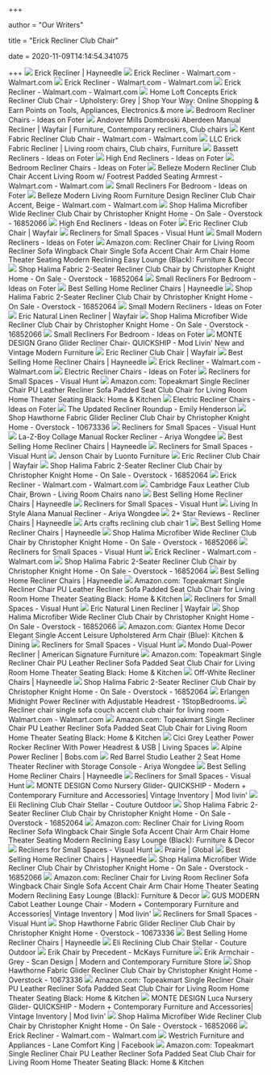 +++
        
author = "Our Writers"
        
title = "Erick Recliner Club Chair"
        
date = 2020-11-09T14:14:54.341075
        
+++
[ ![](https://content.haycdn.com/mgen/master:BSHD1346.jpg?is=654,654,0xffffff)](https://content.haycdn.com/mgen/master:BSHD1346.jpg?is=654,654,0xffffff) Erick Recliner | Hayneedle
[ ![](https://i5.walmartimages.com/asr/f81d8fbc-c975-490c-901c-a5d78fa8448f_1.ae103f4825b64a97677bd88002ff99e9.jpeg?odnWidth=612&odnHeight=612&odnBg=ffffff)](https://i5.walmartimages.com/asr/f81d8fbc-c975-490c-901c-a5d78fa8448f_1.ae103f4825b64a97677bd88002ff99e9.jpeg?odnWidth=612&odnHeight=612&odnBg=ffffff) Erick Recliner - Walmart.com - Walmart.com
[ ![](https://i5.walmartimages.com/asr/78b329cd-af66-4e25-b5a9-c82b47929dcf_1.f103de99b6bf344de39b2d94bb2114b5.jpeg)](https://i5.walmartimages.com/asr/78b329cd-af66-4e25-b5a9-c82b47929dcf_1.f103de99b6bf344de39b2d94bb2114b5.jpeg) Erick Recliner - Walmart.com - Walmart.com
[ ![](https://i5.walmartimages.com/asr/4e56a56d-069e-47fd-9bb9-c855e284d78d.d311bc3c94824b898f4fa83b3c2df8eb.jpeg)](https://i5.walmartimages.com/asr/4e56a56d-069e-47fd-9bb9-c855e284d78d.d311bc3c94824b898f4fa83b3c2df8eb.jpeg) Erick Recliner - Walmart.com - Walmart.com
[ ![](https://s4.sywcdn.net/getImage?url=http%3A%2F%2Fc.shld.net%2Frpx%2Fi%2Fs%2Fpi%2Fmp%2F3198%2Fprod_7307233715%3Fsrc%3Dhttp%253A%252F%252Fimg.wfrcdn.com%252Flf%252F49%252Fhash%252F30797%252F16733578%252F1%252F1%252F1.jpg%26d%3D0efbb7cdc86a4cc3082554ba382197be9e9ea092&t=Product&w=1500&h=1500&qlt=100&mrg=1&str=1&s=8318663f746051f8027c43c5e7c7b0ed)](https://s4.sywcdn.net/getImage?url=http%3A%2F%2Fc.shld.net%2Frpx%2Fi%2Fs%2Fpi%2Fmp%2F3198%2Fprod_7307233715%3Fsrc%3Dhttp%253A%252F%252Fimg.wfrcdn.com%252Flf%252F49%252Fhash%252F30797%252F16733578%252F1%252F1%252F1.jpg%26d%3D0efbb7cdc86a4cc3082554ba382197be9e9ea092&t=Product&w=1500&h=1500&qlt=100&mrg=1&str=1&s=8318663f746051f8027c43c5e7c7b0ed) Home Loft Concepts Erick Recliner Club Chair - Upholstery: Grey | Shop Your  Way: Online Shopping & Earn Points on Tools, Appliances, Electronics & more
[ ![](https://foter.com/photos/title/bedroom-recliner-chairs.jpg)](https://foter.com/photos/title/bedroom-recliner-chairs.jpg) Bedroom Recliner Chairs - Ideas on Foter
[ ![](https://i.pinimg.com/474x/6d/88/08/6d8808be6e6bc26f4cf55e26f22ca02a.jpg)](https://i.pinimg.com/474x/6d/88/08/6d8808be6e6bc26f4cf55e26f22ca02a.jpg) Andover Mills Dombroski Aberdeen Manual Recliner | Wayfair | Furniture,  Contemporary recliners, Club chairs
[ ![](https://i5.walmartimages.com/asr/8592c7f2-8e09-411e-8057-c5cf69583882_1.31eb6672df2c627df7e157271d34a703.jpeg)](https://i5.walmartimages.com/asr/8592c7f2-8e09-411e-8057-c5cf69583882_1.31eb6672df2c627df7e157271d34a703.jpeg) Kent Fabric Recliner Club Chair - Walmart.com - Walmart.com
[ ![](https://i.pinimg.com/originals/99/c8/8b/99c88b9a38d4c8840af28885d5505245.jpg)](https://i.pinimg.com/originals/99/c8/8b/99c88b9a38d4c8840af28885d5505245.jpg) LLC Erick Fabric Recliner | Living room chairs, Club chairs, Furniture
[ ![](https://foter.com/photos/title/bassett-recliners.jpg)](https://foter.com/photos/title/bassett-recliners.jpg) Bassett Recliners - Ideas on Foter
[ ![](https://foter.com/photos/title/high-end-recliners.jpg)](https://foter.com/photos/title/high-end-recliners.jpg) High End Recliners - Ideas on Foter
[ ![](https://foter.com/photos/332/steamer-reclining-chair-by-sam-moore-bent-wood-arm-art-deco-recliner.jpg?s=pi)](https://foter.com/photos/332/steamer-reclining-chair-by-sam-moore-bent-wood-arm-art-deco-recliner.jpg?s=pi) Bedroom Recliner Chairs - Ideas on Foter
[ ![](https://i5.walmartimages.com/asr/bd6a1af2-b435-48d9-b732-462821fd95df.645340cc70782393fb0790d70a5a59ba.jpeg)](https://i5.walmartimages.com/asr/bd6a1af2-b435-48d9-b732-462821fd95df.645340cc70782393fb0790d70a5a59ba.jpeg) Belleze Modern Recliner Club Chair Accent Living Room w/ Footrest Padded  Seating Armrest - Walmart.com - Walmart.com
[ ![](https://foter.com/photos/title/small-recliners-for-bedroom.jpg)](https://foter.com/photos/title/small-recliners-for-bedroom.jpg) Small Recliners For Bedroom - Ideas on Foter
[ ![](https://i5.walmartimages.com/asr/c898be03-3eac-4c5b-a666-27360ef449aa.27e169a74b6bd0ba1b701d26226f0a95.jpeg?odnWidth=612&odnHeight=612&odnBg=ffffff)](https://i5.walmartimages.com/asr/c898be03-3eac-4c5b-a666-27360ef449aa.27e169a74b6bd0ba1b701d26226f0a95.jpeg?odnWidth=612&odnHeight=612&odnBg=ffffff) Belleze Modern Living Room Furniture Design Recliner Club Chair Accent,  Beige - Walmart.com - Walmart.com
[ ![](https://ak1.ostkcdn.com/images/products/16852066/Halima-Microfiber-2-Seater-Recliner-Club-Chair-by-Christopher-Knight-Home-c0f555d7-3688-4b54-be3d-7c2230100da8.jpg)](https://ak1.ostkcdn.com/images/products/16852066/Halima-Microfiber-2-Seater-Recliner-Club-Chair-by-Christopher-Knight-Home-c0f555d7-3688-4b54-be3d-7c2230100da8.jpg) Shop Halima Microfiber Wide Recliner Club Chair by Christopher Knight Home  - On Sale - Overstock - 16852066
[ ![](https://foter.com/photos/399/burgundy-manual-wingback-recliner.jpg?s=ts3)](https://foter.com/photos/399/burgundy-manual-wingback-recliner.jpg?s=ts3) High End Recliners - Ideas on Foter
[ ![](https://secure.img1-fg.wfcdn.com/im/47897028/resize-h310-w310%5Ecompr-r85/1233/123327199/sykora-faux-leather-manual-recliner-with-massage.jpg)](https://secure.img1-fg.wfcdn.com/im/47897028/resize-h310-w310%5Ecompr-r85/1233/123327199/sykora-faux-leather-manual-recliner-with-massage.jpg) Eric Recliner Club Chair | Wayfair
[ ![](https://visualhunt.com/photos/9/erick-natural-linen-recliner.jpg?s=pi)](https://visualhunt.com/photos/9/erick-natural-linen-recliner.jpg?s=pi) Recliners for Small Spaces - Visual Hunt
[ ![](https://foter.com/photos/257/contemporary-leather-recliners.jpg?s=ts3)](https://foter.com/photos/257/contemporary-leather-recliners.jpg?s=ts3) Small Modern Recliners - Ideas on Foter
[ ![](https://images-na.ssl-images-amazon.com/images/I/51ji9YscNNL._AC_SX679_.jpg)](https://images-na.ssl-images-amazon.com/images/I/51ji9YscNNL._AC_SX679_.jpg) Amazon.com: Recliner Chair for Living Room Recliner Sofa Wingback Chair  Single Sofa Accent Chair Arm Chair Home Theater Seating Modern Reclining  Easy Lounge (Black): Furniture & Decor
[ ![](https://ak1.ostkcdn.com/images/products/is/images/direct/7f000348b0f325427020c5bd2ef0a0fdec31b742/Halima-Fabric-2-Seater-Recliner-Club-Chair-by-Christopher-Knight-Home.jpg)](https://ak1.ostkcdn.com/images/products/is/images/direct/7f000348b0f325427020c5bd2ef0a0fdec31b742/Halima-Fabric-2-Seater-Recliner-Club-Chair-by-Christopher-Knight-Home.jpg) Shop Halima Fabric 2-Seater Recliner Club Chair by Christopher Knight Home  - On Sale - Overstock - 16852064
[ ![](https://foter.com/photos/260/bedroom-recliner-chair.jpg?s=ts3)](https://foter.com/photos/260/bedroom-recliner-chair.jpg?s=ts3) Small Recliners For Bedroom - Ideas on Foter
[ ![](https://content.haycdn.com/mgen/master:BSHD2732.jpg?is=400,400,0xffffff)](https://content.haycdn.com/mgen/master:BSHD2732.jpg?is=400,400,0xffffff) Best Selling Home Recliner Chairs | Hayneedle
[ ![](https://ak1.ostkcdn.com/images/products/16852064/Halima-Fabric-2-Seater-Recliner-Club-Chair-by-Christopher-Knight-Home-7a544449-03c5-4570-a444-4262b754bbf4_1000.jpg)](https://ak1.ostkcdn.com/images/products/16852064/Halima-Fabric-2-Seater-Recliner-Club-Chair-by-Christopher-Knight-Home-7a544449-03c5-4570-a444-4262b754bbf4_1000.jpg) Shop Halima Fabric 2-Seater Recliner Club Chair by Christopher Knight Home  - On Sale - Overstock - 16852064
[ ![](https://foter.com/photos/title/small-modern-recliners.jpg)](https://foter.com/photos/title/small-modern-recliners.jpg) Small Modern Recliners - Ideas on Foter
[ ![](https://secure.img1-fg.wfcdn.com/im/72929712/resize-h310-w310%5Ecompr-r85/1052/105265277/rowe-upholstered-manual-glider-recliner.jpg)](https://secure.img1-fg.wfcdn.com/im/72929712/resize-h310-w310%5Ecompr-r85/1052/105265277/rowe-upholstered-manual-glider-recliner.jpg) Eric Natural Linen Recliner | Wayfair
[ ![](https://ak1.ostkcdn.com/images/products/16852066/Halima-Microfiber-2-Seater-Recliner-Club-Chair-by-Christopher-Knight-Home-a70509ef-893c-4e58-8d22-626d1eadd1db.jpg)](https://ak1.ostkcdn.com/images/products/16852066/Halima-Microfiber-2-Seater-Recliner-Club-Chair-by-Christopher-Knight-Home-a70509ef-893c-4e58-8d22-626d1eadd1db.jpg) Shop Halima Microfiber Wide Recliner Club Chair by Christopher Knight Home  - On Sale - Overstock - 16852066
[ ![](https://foter.com/photos/362/rodgers-recliner-club-chair.jpg?s=pi)](https://foter.com/photos/362/rodgers-recliner-club-chair.jpg?s=pi) Small Recliners For Bedroom - Ideas on Foter
[ ![](https://cdn11.bigcommerce.com/s-pe3im/images/stencil/1280x1280/products/4778/29396/__165-xx__00518.1589415223.JPG?c=2)](https://cdn11.bigcommerce.com/s-pe3im/images/stencil/1280x1280/products/4778/29396/__165-xx__00518.1589415223.JPG?c=2) MONTE DESIGN Grano Glider Recliner Chair- QUICKSHIP - Mod Livin' New and  Vintage Modern Furniture
[ ![](https://secure.img1-fg.wfcdn.com/im/65868857/resize-h310-w310%5Ecompr-r85/8350/83506336/kaplan-manual-recliner.jpg)](https://secure.img1-fg.wfcdn.com/im/65868857/resize-h310-w310%5Ecompr-r85/8350/83506336/kaplan-manual-recliner.jpg) Eric Recliner Club Chair | Wayfair
[ ![](https://content.haycdn.com/mgen/master:BSHD3152.jpg?is=400,400,0xffffff)](https://content.haycdn.com/mgen/master:BSHD3152.jpg?is=400,400,0xffffff) Best Selling Home Recliner Chairs | Hayneedle
[ ![](https://i5.walmartimages.com/asr/e749d909-b6d7-41d9-9b4b-f71c5a1bee82_1.293e09881b0d166154afd4df09dd2816.jpeg)](https://i5.walmartimages.com/asr/e749d909-b6d7-41d9-9b4b-f71c5a1bee82_1.293e09881b0d166154afd4df09dd2816.jpeg) Erick Recliner - Walmart.com - Walmart.com
[ ![](https://foter.com/photos/268/push-button-recliner-chairs.jpg?s=pi)](https://foter.com/photos/268/push-button-recliner-chairs.jpg?s=pi) Electric Recliner Chairs - Ideas on Foter
[ ![](https://visualhunt.com/photos/10/recliner-great-for-small-spaces-for-my-next-home-pinterest.jpg?s=pi)](https://visualhunt.com/photos/10/recliner-great-for-small-spaces-for-my-next-home-pinterest.jpg?s=pi) Recliners for Small Spaces - Visual Hunt
[ ![](https://images-na.ssl-images-amazon.com/images/I/710qRWWN9lL._AC_SX425_.jpg)](https://images-na.ssl-images-amazon.com/images/I/710qRWWN9lL._AC_SX425_.jpg) Amazon.com: Topeakmart Single Recliner Chair PU Leather Recliner Sofa  Padded Seat Club Chair for Living Room Home Theater Seating Black: Home &  Kitchen
[ ![](https://foter.com/photos/title/electric-recliner-chairs.jpg)](https://foter.com/photos/title/electric-recliner-chairs.jpg) Electric Recliner Chairs - Ideas on Foter
[ ![](https://stylebyemilyhenderson.com/wp-content/uploads/2017/10/Emily-Henderson_Roundup_Reclining-Chairs_final.jpg)](https://stylebyemilyhenderson.com/wp-content/uploads/2017/10/Emily-Henderson_Roundup_Reclining-Chairs_final.jpg) The Updated Recliner Roundup - Emily Henderson
[ ![](https://ak1.ostkcdn.com/images/products/10673336/Hawthorne-Fabric-Glider-Recliner-Club-Chair-by-Christopher-Knight-Home-502afa8d-bffc-4830-9381-1f693514f5f8_1000.jpg)](https://ak1.ostkcdn.com/images/products/10673336/Hawthorne-Fabric-Glider-Recliner-Club-Chair-by-Christopher-Knight-Home-502afa8d-bffc-4830-9381-1f693514f5f8_1000.jpg) Shop Hawthorne Fabric Glider Recliner Club Chair by Christopher Knight Home  - Overstock - 10673336
[ ![](https://visualhunt.com/photos/10/bedroom-cute-recliners-for-small-spaces-decoriest-home-2.jpg?s=pi)](https://visualhunt.com/photos/10/bedroom-cute-recliners-for-small-spaces-decoriest-home-2.jpg?s=pi) Recliners for Small Spaces - Visual Hunt
[ ![](https://secure.img1-fg.wfcdn.com/im/16192236/resize-h300-p1-w300%5Ecompr-r85/3693/36932215/Collage+Manual+Rocker+Recliner.jpg)](https://secure.img1-fg.wfcdn.com/im/16192236/resize-h300-p1-w300%5Ecompr-r85/3693/36932215/Collage+Manual+Rocker+Recliner.jpg) La-Z-Boy Collage Manual Rocker Recliner - Ariya Wongdee
[ ![](https://content.haycdn.com/mgen/master:BSHD3386.jpg?is=400,400,0xffffff)](https://content.haycdn.com/mgen/master:BSHD3386.jpg?is=400,400,0xffffff) Best Selling Home Recliner Chairs | Hayneedle
[ ![](https://visualhunt.com/photos/10/homcom-heated-vibrating-suede-massage-recliner-chair.jpg?s=pi)](https://visualhunt.com/photos/10/homcom-heated-vibrating-suede-massage-recliner-chair.jpg?s=pi) Recliners for Small Spaces - Visual Hunt
[ ![](http://www.functionalfurniturenyc.com/common/images/products/large/JENSON-CH-2.jpg)](http://www.functionalfurniturenyc.com/common/images/products/large/JENSON-CH-2.jpg) Jenson Chair by Luonto Furniture
[ ![](https://secure.img1-fg.wfcdn.com/im/14191064/resize-h310-w310%5Ecompr-r85/1042/104293369/kettering-manual-recliner.jpg)](https://secure.img1-fg.wfcdn.com/im/14191064/resize-h310-w310%5Ecompr-r85/1042/104293369/kettering-manual-recliner.jpg) Eric Recliner Club Chair | Wayfair
[ ![](https://ak1.ostkcdn.com/images/products/16852064/Halima-Fabric-2-Seater-Recliner-Club-Chair-by-Christopher-Knight-Home-0003da94-1611-491f-a24c-c52c5cd3fca7_600.jpg?impolicy=medium)](https://ak1.ostkcdn.com/images/products/16852064/Halima-Fabric-2-Seater-Recliner-Club-Chair-by-Christopher-Knight-Home-0003da94-1611-491f-a24c-c52c5cd3fca7_600.jpg?impolicy=medium) Shop Halima Fabric 2-Seater Recliner Club Chair by Christopher Knight Home  - On Sale - Overstock - 16852064
[ ![](https://i5.walmartimages.com/asr/c1de5294-89cf-4f73-92d7-e032325903f7_1.7784ab38c0d5345de3babe64b23bce20.jpeg)](https://i5.walmartimages.com/asr/c1de5294-89cf-4f73-92d7-e032325903f7_1.7784ab38c0d5345de3babe64b23bce20.jpeg) Erick Recliner - Walmart.com - Walmart.com
[ ![](http://i.walmartimages.com/i/p/00/84/24/79/11/0084247911732_500X500.jpg)](http://i.walmartimages.com/i/p/00/84/24/79/11/0084247911732_500X500.jpg) Cambridge Faux Leather Club Chair, Brown - Living Room Chairs nano
[ ![](https://content.haycdn.com/mgen/master:BSHD3391.jpg?is=400,400,0xffffff)](https://content.haycdn.com/mgen/master:BSHD3391.jpg?is=400,400,0xffffff) Best Selling Home Recliner Chairs | Hayneedle
[ ![](https://visualhunt.com/photos/10/lucas-leather-recliner-club-chair.jpg?s=pi)](https://visualhunt.com/photos/10/lucas-leather-recliner-club-chair.jpg?s=pi) Recliners for Small Spaces - Visual Hunt
[ ![](https://secure.img1-fg.wfcdn.com/im/67393233/resize-h300-p1-w300%5Ecompr-r85/3749/37499334/Alana+Manual+Recliner.jpg)](https://secure.img1-fg.wfcdn.com/im/67393233/resize-h300-p1-w300%5Ecompr-r85/3749/37499334/Alana+Manual+Recliner.jpg) Living In Style Alana Manual Recliner - Ariya Wongdee
[ ![](https://content.haycdn.com/mgen/master:ASHY3646.jpg?is=400,400,0xffffff)](https://content.haycdn.com/mgen/master:ASHY3646.jpg?is=400,400,0xffffff) 2+ Star Reviews - Recliner Chairs | Hayneedle
[ ![](https://s3-us-west-2.amazonaws.com/prod-newel/images/inventory/GRL4626/seating_armchair_English_ArtsCrafts_GRL4626-04.jpg)](https://s3-us-west-2.amazonaws.com/prod-newel/images/inventory/GRL4626/seating_armchair_English_ArtsCrafts_GRL4626-04.jpg) Arts crafts reclining club chair 1
[ ![](https://content.haycdn.com/mgen/master:BSHD3387.jpg?is=400,400,0xffffff)](https://content.haycdn.com/mgen/master:BSHD3387.jpg?is=400,400,0xffffff) Best Selling Home Recliner Chairs | Hayneedle
[ ![](https://ak1.ostkcdn.com/images/products/16852066/Halima-Microfiber-2-Seater-Recliner-Club-Chair-by-Christopher-Knight-Home-08f7cedf-cfab-4009-86bd-eeac1b0edf4b.jpg)](https://ak1.ostkcdn.com/images/products/16852066/Halima-Microfiber-2-Seater-Recliner-Club-Chair-by-Christopher-Knight-Home-08f7cedf-cfab-4009-86bd-eeac1b0edf4b.jpg) Shop Halima Microfiber Wide Recliner Club Chair by Christopher Knight Home  - On Sale - Overstock - 16852066
[ ![](https://visualhunt.com/photos/10/small-space-recliners-1.jpg?s=pi)](https://visualhunt.com/photos/10/small-space-recliners-1.jpg?s=pi) Recliners for Small Spaces - Visual Hunt
[ ![](https://i5.walmartimages.com/asr/d861109c-353f-427a-a230-0064178b709d.62061c5c3fc5d70ac295f8db74628f55.jpeg)](https://i5.walmartimages.com/asr/d861109c-353f-427a-a230-0064178b709d.62061c5c3fc5d70ac295f8db74628f55.jpeg) Erick Recliner - Walmart.com - Walmart.com
[ ![](https://ak1.ostkcdn.com/images/products/16852064/Halima-Fabric-2-Seater-Recliner-Club-Chair-by-Christopher-Knight-Home-9eae5888-1560-4852-a94c-f735617e69d1_1000.jpg)](https://ak1.ostkcdn.com/images/products/16852064/Halima-Fabric-2-Seater-Recliner-Club-Chair-by-Christopher-Knight-Home-9eae5888-1560-4852-a94c-f735617e69d1_1000.jpg) Shop Halima Fabric 2-Seater Recliner Club Chair by Christopher Knight Home  - On Sale - Overstock - 16852064
[ ![](https://content.haycdn.com/mgen/master:BSHD3165.jpg?is=400,400,0xffffff)](https://content.haycdn.com/mgen/master:BSHD3165.jpg?is=400,400,0xffffff) Best Selling Home Recliner Chairs | Hayneedle
[ ![](https://m.media-amazon.com/images/S/aplus-media/sc/a232d939-029f-4f8f-98c8-8b13cad4155b.__CR0,0,600,600_PT0_SX300_V1___.jpg)](https://m.media-amazon.com/images/S/aplus-media/sc/a232d939-029f-4f8f-98c8-8b13cad4155b.__CR0,0,600,600_PT0_SX300_V1___.jpg) Amazon.com: Topeakmart Single Recliner Chair PU Leather Recliner Sofa  Padded Seat Club Chair for Living Room Home Theater Seating Black: Home &  Kitchen
[ ![](https://visualhunt.com/photos/10/7-best-recliners-for-small-spaces-kravelv-5.jpg?s=pi)](https://visualhunt.com/photos/10/7-best-recliners-for-small-spaces-kravelv-5.jpg?s=pi) Recliners for Small Spaces - Visual Hunt
[ ![](https://secure.img1-fg.wfcdn.com/im/42137940/resize-h310-w310%5Ecompr-r85/5049/50495594/passages-recliner.jpg)](https://secure.img1-fg.wfcdn.com/im/42137940/resize-h310-w310%5Ecompr-r85/5049/50495594/passages-recliner.jpg) Eric Natural Linen Recliner | Wayfair
[ ![](https://ak1.ostkcdn.com/images/products/16852066/Halima-Microfiber-2-Seater-Recliner-Club-Chair-by-Christopher-Knight-Home-f78a9058-a1e9-4e4e-86e7-a34fa3cd8ee3.jpg)](https://ak1.ostkcdn.com/images/products/16852066/Halima-Microfiber-2-Seater-Recliner-Club-Chair-by-Christopher-Knight-Home-f78a9058-a1e9-4e4e-86e7-a34fa3cd8ee3.jpg) Shop Halima Microfiber Wide Recliner Club Chair by Christopher Knight Home  - On Sale - Overstock - 16852066
[ ![](https://images-na.ssl-images-amazon.com/images/I/51rXnNesnDL._AC_.jpg)](https://images-na.ssl-images-amazon.com/images/I/51rXnNesnDL._AC_.jpg) Amazon.com: Giantex Home Decor Elegant Single Accent Leisure Upholstered  Arm Chair (Blue): Kitchen & Dining
[ ![](https://visualhunt.com/photos/10/pike-swivel-rocking-reclining-chair-by-best-home.jpg?s=pi)](https://visualhunt.com/photos/10/pike-swivel-rocking-reclining-chair-by-best-home.jpg?s=pi) Recliners for Small Spaces - Visual Hunt
[ ![](https://content.americansignaturefurniture.com/images/product/mondo-dual-power_gray_recliner_1867393_524896.jpg)](https://content.americansignaturefurniture.com/images/product/mondo-dual-power_gray_recliner_1867393_524896.jpg) Mondo Dual-Power Recliner | American Signature Furniture
[ ![](https://m.media-amazon.com/images/S/aplus-media/sc/958a6885-16a8-4cf9-8e1b-952cf4adba02.__CR0,0,600,600_PT0_SX300_V1___.jpg)](https://m.media-amazon.com/images/S/aplus-media/sc/958a6885-16a8-4cf9-8e1b-952cf4adba02.__CR0,0,600,600_PT0_SX300_V1___.jpg) Amazon.com: Topeakmart Single Recliner Chair PU Leather Recliner Sofa  Padded Seat Club Chair for Living Room Home Theater Seating Black: Home &  Kitchen
[ ![](https://content.haycdn.com/mgen/master:CFTP154.jpg?is=400,400,0xffffff)](https://content.haycdn.com/mgen/master:CFTP154.jpg?is=400,400,0xffffff) Off-White Recliner Chairs | Hayneedle
[ ![](https://ak1.ostkcdn.com/images/products/16852064/Halima-Fabric-2-Seater-Recliner-Club-Chair-by-Christopher-Knight-Home-37978478-01ad-4800-9539-b89fa662d383_600.jpg?impolicy=medium)](https://ak1.ostkcdn.com/images/products/16852064/Halima-Fabric-2-Seater-Recliner-Club-Chair-by-Christopher-Knight-Home-37978478-01ad-4800-9539-b89fa662d383_600.jpg?impolicy=medium) Shop Halima Fabric 2-Seater Recliner Club Chair by Christopher Knight Home  - On Sale - Overstock - 16852064
[ ![](https://cdn.1stopbedrooms.com/media/catalog/product/cache/1/image/cc0ec2d91bc4dd8becc1b9167d5c2be1/e/r/erlangen-midnight-power-recliner-with-adjustable-headrest_qb1234172.jpg)](https://cdn.1stopbedrooms.com/media/catalog/product/cache/1/image/cc0ec2d91bc4dd8becc1b9167d5c2be1/e/r/erlangen-midnight-power-recliner-with-adjustable-headrest_qb1234172.jpg) Erlangen Midnight Power Recliner with Adjustable Headrest - 1StopBedrooms.
[ ![](https://i5.walmartimages.com/asr/324dbf54-831b-4675-8671-4a5e127942cc_1.db73e8999f65009fdc9037dd28234062.jpeg)](https://i5.walmartimages.com/asr/324dbf54-831b-4675-8671-4a5e127942cc_1.db73e8999f65009fdc9037dd28234062.jpeg) Recliner chair single sofa couch accent club chair for living room -  Walmart.com - Walmart.com
[ ![](https://m.media-amazon.com/images/S/aplus-media/sc/56535068-bcbb-4b52-9437-df4667b2de24.__CR0,0,600,600_PT0_SX300_V1___.jpg)](https://m.media-amazon.com/images/S/aplus-media/sc/56535068-bcbb-4b52-9437-df4667b2de24.__CR0,0,600,600_PT0_SX300_V1___.jpg) Amazon.com: Topeakmart Single Recliner Chair PU Leather Recliner Sofa  Padded Seat Club Chair for Living Room Home Theater Seating Black: Home &  Kitchen
[ ![](https://www.livingspaces.com/globalassets/productassets/200000-299999/240000-249999/240000-240999/240900-240999/240976/240976_grey_leather_recliner_1.jpg?w=1000&h=674&mode=pad)](https://www.livingspaces.com/globalassets/productassets/200000-299999/240000-249999/240000-240999/240900-240999/240976/240976_grey_leather_recliner_1.jpg?w=1000&h=674&mode=pad) Cici Grey Leather Power Rocker Recliner With Power Headrest & USB | Living  Spaces
[ ![](https://productimages.mybobs.com/20051789003/20051789003_gallery_03_wide.jpg)](https://productimages.mybobs.com/20051789003/20051789003_gallery_03_wide.jpg) Alpine Power Recliner | Bobs.com
[ ![](https://secure.img1-fg.wfcdn.com/im/88885167/resize-h300-p1-w300%5Ecompr-r85/4533/45330038/Leather+2+Seat+Home+Theater+Recliner+with+Storage+Console.jpg)](https://secure.img1-fg.wfcdn.com/im/88885167/resize-h300-p1-w300%5Ecompr-r85/4533/45330038/Leather+2+Seat+Home+Theater+Recliner+with+Storage+Console.jpg) Red Barrel Studio Leather 2 Seat Home Theater Recliner with Storage Console  - Ariya Wongdee
[ ![](https://content.haycdn.com/mgen/master:BSHD1577.jpg?is=400,400,0xffffff)](https://content.haycdn.com/mgen/master:BSHD1577.jpg?is=400,400,0xffffff) Best Selling Home Recliner Chairs | Hayneedle
[ ![](https://visualhunt.com/photos/10/7-best-recliners-for-small-spaces-kravelv-3.jpg?s=pi)](https://visualhunt.com/photos/10/7-best-recliners-for-small-spaces-kravelv-3.jpg?s=pi) Recliners for Small Spaces - Visual Hunt
[ ![](https://cdn11.bigcommerce.com/s-pe3im/images/stencil/1280x1280/products/4777/29391/__171-XX__98464.1589412549.JPG?c=2)](https://cdn11.bigcommerce.com/s-pe3im/images/stencil/1280x1280/products/4777/29391/__171-XX__98464.1589412549.JPG?c=2) MONTE DESIGN Como Nursery Glider- QUICKSHIP - Modern + Contemporary  Furniture and Accessories| Vintage Inventory | Mod livin'
[ ![](https://www.coutureoutdoor.com/wp-content/uploads/2017/12/Elsa-Reclinable-Club-Chair-Modern-Pool-Terrace-Lounge-Furniture-Hospitality-3.jpg)](https://www.coutureoutdoor.com/wp-content/uploads/2017/12/Elsa-Reclinable-Club-Chair-Modern-Pool-Terrace-Lounge-Furniture-Hospitality-3.jpg) Eli Reclining Club Chair Stellar - Couture Outdoor
[ ![](https://ak1.ostkcdn.com/images/products/16852064/Halima-Fabric-2-Seater-Recliner-Club-Chair-by-Christopher-Knight-Home-49ef9881-e7e2-4708-a82b-1d9170e119f3_600.jpg?impolicy=medium)](https://ak1.ostkcdn.com/images/products/16852064/Halima-Fabric-2-Seater-Recliner-Club-Chair-by-Christopher-Knight-Home-49ef9881-e7e2-4708-a82b-1d9170e119f3_600.jpg?impolicy=medium) Shop Halima Fabric 2-Seater Recliner Club Chair by Christopher Knight Home  - On Sale - Overstock - 16852064
[ ![](https://m.media-amazon.com/images/I/91xttjXT6HL._AC_UL400_.jpg)](https://m.media-amazon.com/images/I/91xttjXT6HL._AC_UL400_.jpg) Amazon.com: Recliner Chair for Living Room Recliner Sofa Wingback Chair  Single Sofa Accent Chair Arm Chair Home Theater Seating Modern Reclining  Easy Lounge (Black): Furniture & Decor
[ ![](https://visualhunt.com/photos/10/space-saving-recliners-wall-hugger-recliners.jpg?s=pi)](https://visualhunt.com/photos/10/space-saving-recliners-wall-hugger-recliners.jpg?s=pi) Recliners for Small Spaces - Visual Hunt
[ ![](https://www.globalfurnituregroup.com/assets/files/products/models/DF_3481_RA20_TWM_Reg.jpg)](https://www.globalfurnituregroup.com/assets/files/products/models/DF_3481_RA20_TWM_Reg.jpg) Prairie | Global
[ ![](https://content.haycdn.com/mgen/master:BSHD1571.jpg?is=400,400,0xffffff)](https://content.haycdn.com/mgen/master:BSHD1571.jpg?is=400,400,0xffffff) Best Selling Home Recliner Chairs | Hayneedle
[ ![](https://ak1.ostkcdn.com/images/products/16852066/Halima-Microfiber-2-Seater-Recliner-Club-Chair-by-Christopher-Knight-Home-7b152423-ebb2-4758-af8a-4a9880ba0c1b.jpg)](https://ak1.ostkcdn.com/images/products/16852066/Halima-Microfiber-2-Seater-Recliner-Club-Chair-by-Christopher-Knight-Home-7b152423-ebb2-4758-af8a-4a9880ba0c1b.jpg) Shop Halima Microfiber Wide Recliner Club Chair by Christopher Knight Home  - On Sale - Overstock - 16852066
[ ![](https://m.media-amazon.com/images/I/71Xa++jgLrL._AC_UL400_.jpg)](https://m.media-amazon.com/images/I/71Xa++jgLrL._AC_UL400_.jpg) Amazon.com: Recliner Chair for Living Room Recliner Sofa Wingback Chair  Single Sofa Accent Chair Arm Chair Home Theater Seating Modern Reclining  Easy Lounge (Black): Furniture & Decor
[ ![](https://cdn11.bigcommerce.com/s-pe3im/images/stencil/1280x1280/attribute_rule_images/6006_source_1555978828.jpg)](https://cdn11.bigcommerce.com/s-pe3im/images/stencil/1280x1280/attribute_rule_images/6006_source_1555978828.jpg) GUS MODERN Cabot Leather Lounge Chair - Modern + Contemporary Furniture and  Accessories| Vintage Inventory | Mod livin'
[ ![](https://visualhunt.com/photos/10/7-best-recliners-for-small-spaces-kravelv-1.jpg?s=pi)](https://visualhunt.com/photos/10/7-best-recliners-for-small-spaces-kravelv-1.jpg?s=pi) Recliners for Small Spaces - Visual Hunt
[ ![](https://ak1.ostkcdn.com/images/products/10673336/Hawthorne-Fabric-Glider-Recliner-Club-Chair-by-Christopher-Knight-Home-16a98674-5fec-4a13-8411-17dbf3375e5c_600.jpg?impolicy=medium)](https://ak1.ostkcdn.com/images/products/10673336/Hawthorne-Fabric-Glider-Recliner-Club-Chair-by-Christopher-Knight-Home-16a98674-5fec-4a13-8411-17dbf3375e5c_600.jpg?impolicy=medium) Shop Hawthorne Fabric Glider Recliner Club Chair by Christopher Knight Home  - Overstock - 10673336
[ ![](https://content.haycdn.com/mgen/master:BSHD2309.jpg?is=400,400,0xffffff)](https://content.haycdn.com/mgen/master:BSHD2309.jpg?is=400,400,0xffffff) Best Selling Home Recliner Chairs | Hayneedle
[ ![](https://www.coutureoutdoor.com/wp-content/uploads/2017/12/Elsa-Reclinable-Club-Chair-Modern-Pool-Terrace-Lounge-Furniture-Hospitality-1.jpg)](https://www.coutureoutdoor.com/wp-content/uploads/2017/12/Elsa-Reclinable-Club-Chair-Modern-Pool-Terrace-Lounge-Furniture-Hospitality-1.jpg) Eli Reclining Club Chair Stellar - Couture Outdoor
[ ![](https://821581.smushcdn.com/1654316/wp-content/uploads/2016/10/Aspen.jpg?lossy=1&strip=1&webp=1)](https://821581.smushcdn.com/1654316/wp-content/uploads/2016/10/Aspen.jpg?lossy=1&strip=1&webp=1) Erik Chair by Precedent - McKays Furniture
[ ![](https://cdn.shopify.com/s/files/1/0069/1342/products/1250-Erik-armchair-mocha_43979830-67fc-4e84-b2e2-9226a89589ca_large.jpg?v=1569428993)](https://cdn.shopify.com/s/files/1/0069/1342/products/1250-Erik-armchair-mocha_43979830-67fc-4e84-b2e2-9226a89589ca_large.jpg?v=1569428993) Erik Armchair - Grey - Scan Design | Modern and Contemporary Furniture Store
[ ![](https://ak1.ostkcdn.com/images/products/10673336/Hawthorne-Fabric-Glider-Recliner-Club-Chair-by-Christopher-Knight-Home-66409706-bb90-46e1-97da-c5eae90e29a6_600.jpg?impolicy=medium)](https://ak1.ostkcdn.com/images/products/10673336/Hawthorne-Fabric-Glider-Recliner-Club-Chair-by-Christopher-Knight-Home-66409706-bb90-46e1-97da-c5eae90e29a6_600.jpg?impolicy=medium) Shop Hawthorne Fabric Glider Recliner Club Chair by Christopher Knight Home  - Overstock - 10673336
[ ![](https://m.media-amazon.com/images/S/aplus-media/sc/ca5c1bc9-8a17-4376-8b37-88c3f1e0d233.__CR0,0,150,300_PT0_SX150_V1___.jpg)](https://m.media-amazon.com/images/S/aplus-media/sc/ca5c1bc9-8a17-4376-8b37-88c3f1e0d233.__CR0,0,150,300_PT0_SX150_V1___.jpg) Amazon.com: Topeakmart Single Recliner Chair PU Leather Recliner Sofa  Padded Seat Club Chair for Living Room Home Theater Seating Black: Home &  Kitchen
[ ![](https://cdn11.bigcommerce.com/s-pe3im/images/stencil/1280x1280/products/4776/29385/__181-ZZ__18429.1589396854.JPG?c=2)](https://cdn11.bigcommerce.com/s-pe3im/images/stencil/1280x1280/products/4776/29385/__181-ZZ__18429.1589396854.JPG?c=2) MONTE DESIGN Luca Nursery Glider- QUICKSHIP - Modern + Contemporary  Furniture and Accessories| Vintage Inventory | Mod livin'
[ ![](https://ak1.ostkcdn.com/images/products/16852066/Halima-Microfiber-2-Seater-Recliner-Club-Chair-by-Christopher-Knight-Home-066abbf3-dcf7-4dc6-b5ec-814bfad6138d_600.jpg?impolicy=medium)](https://ak1.ostkcdn.com/images/products/16852066/Halima-Microfiber-2-Seater-Recliner-Club-Chair-by-Christopher-Knight-Home-066abbf3-dcf7-4dc6-b5ec-814bfad6138d_600.jpg?impolicy=medium) Shop Halima Microfiber Wide Recliner Club Chair by Christopher Knight Home  - On Sale - Overstock - 16852066
[ ![](https://i5.walmartimages.com/asr/2aa40939-ed98-4479-a183-ecf47a5bdf5e_1.32d6ac94b28c3b4b2b07552765af028e.jpeg)](https://i5.walmartimages.com/asr/2aa40939-ed98-4479-a183-ecf47a5bdf5e_1.32d6ac94b28c3b4b2b07552765af028e.jpeg) Erick Recliner - Walmart.com - Walmart.com
[ ![](https://lookaside.fbsbx.com/lookaside/crawler/media/?media_id=534692817391371&get_thumbnail=1)](https://lookaside.fbsbx.com/lookaside/crawler/media/?media_id=534692817391371&get_thumbnail=1) Westrich Furniture and Appliances - Lane Comfort King | Facebook
[ ![](https://images-na.ssl-images-amazon.com/images/I/71ZsUaMx-sL._AC_SL1500_.jpg)](https://images-na.ssl-images-amazon.com/images/I/71ZsUaMx-sL._AC_SL1500_.jpg) Amazon.com: Topeakmart Single Recliner Chair PU Leather Recliner Sofa  Padded Seat Club Chair for Living Room Home Theater Seating Black: Home &  Kitchen

